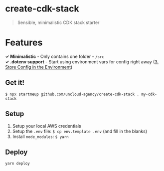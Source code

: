 # create-cdk-stack
> Sensible, minimalistic CDK stack starter

# Features
**✓ Minimalistic** - Only contains one folder - `/src`  
**✓ .dotenv support** - Start using environment vars for config right away ([3. Store Config in the Environment](https://12factor.net/config))  

## Get it!
`$ npx startmeup github.com/uncloud-agency/create-cdk-stack . my-cdk-stack`

## Setup
1. Setup your local AWS credentials
2. Setup the `.env` file: `$ cp env.template .env` (and fill in the blanks)
3. Install `node_modules`: `$ yarn`

## Deploy
`yarn deploy`